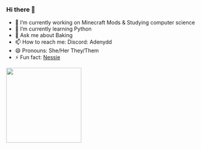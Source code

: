 ### Hi there 👋
- 🔭 I’m currently working on Minecraft Mods & Studying computer science
- 🌱 I’m currently learning Python
- 💬 Ask me about Baking
- 📫 How to reach me: Discord: Adenydd
- 😄 Pronouns: She/Her They/Them
- ⚡ Fun fact: [Nessie](https://apexlegends.fandom.com/wiki/Nessie)
<a href="https://github-readme-stats-loq27m84k-adainishs-projects.vercel.app">
  <img height=200 align="center" src="https://github-readme-stats-beryl-one-25.vercel.app/api?username=adainish" />
</a>
